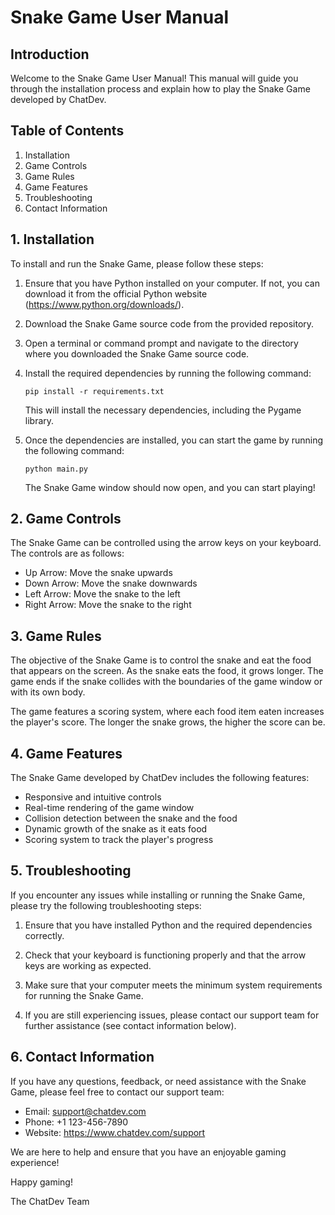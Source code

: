 # Snake Game User Manual

## Introduction

Welcome to the Snake Game User Manual! This manual will guide you through the installation process and explain how to play the Snake Game developed by ChatDev.

## Table of Contents

1. Installation
2. Game Controls
3. Game Rules
4. Game Features
5. Troubleshooting
6. Contact Information

## 1. Installation

To install and run the Snake Game, please follow these steps:

1. Ensure that you have Python installed on your computer. If not, you can download it from the official Python website (https://www.python.org/downloads/).

2. Download the Snake Game source code from the provided repository.

3. Open a terminal or command prompt and navigate to the directory where you downloaded the Snake Game source code.

4. Install the required dependencies by running the following command:

   ```
   pip install -r requirements.txt
   ```

   This will install the necessary dependencies, including the Pygame library.

5. Once the dependencies are installed, you can start the game by running the following command:

   ```
   python main.py
   ```

   The Snake Game window should now open, and you can start playing!

## 2. Game Controls

The Snake Game can be controlled using the arrow keys on your keyboard. The controls are as follows:

- Up Arrow: Move the snake upwards
- Down Arrow: Move the snake downwards
- Left Arrow: Move the snake to the left
- Right Arrow: Move the snake to the right

## 3. Game Rules

The objective of the Snake Game is to control the snake and eat the food that appears on the screen. As the snake eats the food, it grows longer. The game ends if the snake collides with the boundaries of the game window or with its own body.

The game features a scoring system, where each food item eaten increases the player's score. The longer the snake grows, the higher the score can be.

## 4. Game Features

The Snake Game developed by ChatDev includes the following features:

- Responsive and intuitive controls
- Real-time rendering of the game window
- Collision detection between the snake and the food
- Dynamic growth of the snake as it eats food
- Scoring system to track the player's progress

## 5. Troubleshooting

If you encounter any issues while installing or running the Snake Game, please try the following troubleshooting steps:

1. Ensure that you have installed Python and the required dependencies correctly.

2. Check that your keyboard is functioning properly and that the arrow keys are working as expected.

3. Make sure that your computer meets the minimum system requirements for running the Snake Game.

4. If you are still experiencing issues, please contact our support team for further assistance (see contact information below).

## 6. Contact Information

If you have any questions, feedback, or need assistance with the Snake Game, please feel free to contact our support team:

- Email: support@chatdev.com
- Phone: +1 123-456-7890
- Website: https://www.chatdev.com/support

We are here to help and ensure that you have an enjoyable gaming experience!

Happy gaming!

The ChatDev Team